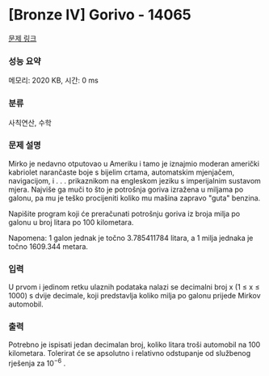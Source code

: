 # [Bronze IV] Gorivo - 14065 

[문제 링크](https://www.acmicpc.net/problem/14065) 

### 성능 요약

메모리: 2020 KB, 시간: 0 ms

### 분류

사칙연산, 수학

### 문제 설명

<p>Mirko je nedavno otputovao u Ameriku i tamo je iznajmio moderan američki kabriolet narančaste boje s bijelim crtama, automatskim mjenjačem, navigacijom, i . . . prikaznikom na engleskom jeziku s imperijalnim sustavom mjera. Najviše ga muči to što je potrošnja goriva izražena u miljama po galonu, pa mu je teško procijeniti koliko mu mašina zapravo "guta" benzina.</p>

<p>Napišite program koji će preračunati potrošnju goriva iz broja milja po galonu u broj litara po 100 kilometara.</p>

<p>Napomena: 1 galon jednak je točno 3.785411784 litara, a 1 milja jednaka je točno 1609.344 metara.</p>

### 입력 

 <p>U prvom i jedinom retku ulaznih podataka nalazi se decimalni broj x (1 ≤ x ≤ 1000) s dvije decimale, koji predstavlja koliko milja po galonu prijede Mirkov automobil. </p>

### 출력 

 <p>Potrebno je ispisati jedan decimalan broj, koliko litara troši automobil na 100 kilometara. Tolerirat će se apsolutno i relativno odstupanje od službenog rješenja za 10<sup>−6</sup> .</p>

